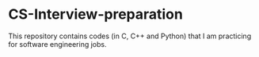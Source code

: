 # CS-Interview-preparation
This repository contains codes (in C, C++ and Python) that I am practicing for software engineering jobs.
